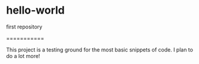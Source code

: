 hello-world
===========

first repository


===========

This project is a testing ground for the most basic snippets of code. 
I plan to do a lot more!
